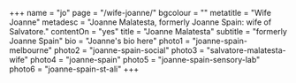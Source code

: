 +++
name = "jo"
page = "/wife-joanne/"
bgcolour = ""
metatitle = "Wife Joanne"
metadesc = "Joanne Malatesta, formerly Joanne Spain: wife of Salvatore."
contentOn = "yes"
title = "Joanne Malatesta"
subtitle = "formerly Joanne Spain"
bio = "Joanne's bio here"
photo1 = "joanne-spain-melbourne"
photo2 = "joanne-spain-social"
photo3 = "salvatore-malatesta-wife"
photo4 = "joanne-spain"
photo5 = "joanne-spain-sensory-lab"
photo6 = "joanne-spain-st-ali"
+++